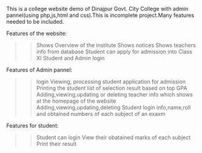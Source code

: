 This is a college website demo of Dinajpur Govt. City College with admin pannel(using php,js,html and css).This is incomplete project.Many features needed to be included.

Features of the website:
>>Shows Overview of the institute
>>Shows notices
>>Shows teachers info from database
>>Student can apply for admission into Class XI
>>Student and Admin login

Features of Admin pannel:
>>login
>>Viewing, processing student application for admission
>>Printing the student list of selection result based on top GPA
>>Adding,viewing,updating or deleting teacher info which shows at the homepage of the website
>>Adding,viewing,updating,deleting Student login info,name,roll and obtained numbers of each subject of an exaxm

Features for student:
>>Student can login
>>View their obatained marks of each subject
>>Print their result

